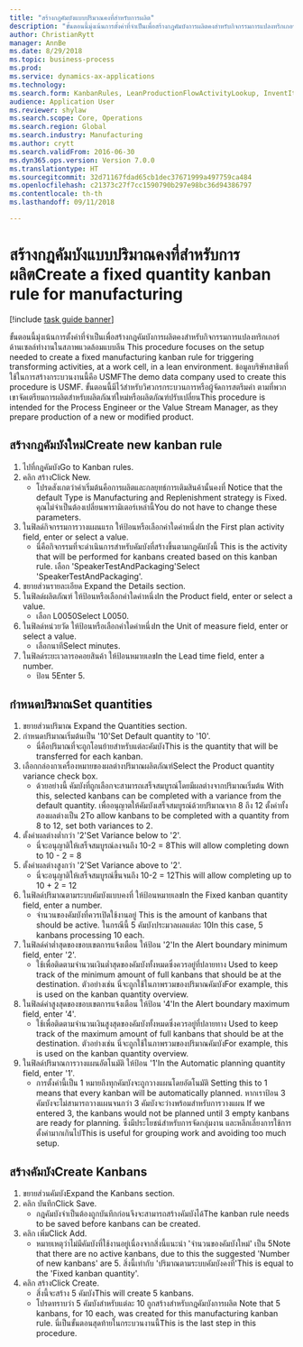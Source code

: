 ```yaml
--- 
title: "สร้างกฎคัมบังแบบปริมาณคงที่สำหรับการผลิต"
description: "ขั้นตอนนี้มุ่งเน้นการตั้งค่าที่จำเป็นเพื่อสร้างกฎคัมบังการผลิตคงสำหรับกิจกรรมการแปลงทริกเกอร์ ด้านเซลล์ทำงานในสภาพแวดล้อมแบบลีน "
author: ChristianRytt
manager: AnnBe
ms.date: 8/29/2018
ms.topic: business-process
ms.prod: 
ms.service: dynamics-ax-applications
ms.technology: 
ms.search.form: KanbanRules, LeanProductionFlowActivityLookup, InventItemIdLookupSimple, UnitOfMeasureLookup, KanbanCreate
audience: Application User
ms.reviewer: shylaw
ms.search.scope: Core, Operations
ms.search.region: Global
ms.search.industry: Manufacturing
ms.author: crytt
ms.search.validFrom: 2016-06-30
ms.dyn365.ops.version: Version 7.0.0
ms.translationtype: HT
ms.sourcegitcommit: 32d71167fdad65cb1dec37671999a497759ca484
ms.openlocfilehash: c21373c27f7cc1590790b297e98bc36d94386797
ms.contentlocale: th-th
ms.lasthandoff: 09/11/2018

---
```

# <a name="create-a-fixed-quantity-kanban-rule-for-manufacturing"></a><span data-ttu-id="6e936-103">สร้างกฎคัมบังแบบปริมาณคงที่สำหรับการผลิต</span><span class="sxs-lookup"><span data-stu-id="6e936-103">Create a fixed quantity kanban rule for manufacturing</span></span>

[!include [task guide banner](../../includes/task-guide-banner.md)]

<span data-ttu-id="6e936-104">ขั้นตอนนี้มุ่งเน้นการตั้งค่าที่จำเป็นเพื่อสร้างกฎคัมบังการผลิตคงสำหรับกิจกรรมการแปลงทริกเกอร์ ด้านเซลล์ทำงานในสภาพแวดล้อมแบบลีน </span><span class="sxs-lookup"><span data-stu-id="6e936-104">This procedure focuses on the setup needed to create a fixed manufacturing kanban rule for triggering transforming activities, at a work cell, in a lean environment.</span></span> <span data-ttu-id="6e936-105">ข้อมูลบริษัทสาธิตที่ใช้ในการสร้างกระบวนงานนี้คือ USMF</span><span class="sxs-lookup"><span data-stu-id="6e936-105">The demo data company used to create this procedure is USMF.</span></span> <span data-ttu-id="6e936-106">ขั้นตอนนี้มีไว้สำหรับวิศวกรกระบวนการหรือผู้จัดการสตรีมค่า ตามที่พวกเขาจัดเตรียมการผลิตสำหรับผลิตภัณฑ์ใหม่หรือผลิตภัณฑ์ปรับเปลี่ยน</span><span class="sxs-lookup"><span data-stu-id="6e936-106">This procedure is intended for the Process Engineer or the Value Stream Manager, as they prepare production of a new or modified product.</span></span>


## <a name="create-new-kanban-rule"></a><span data-ttu-id="6e936-107">สร้างกฎคัมบังใหม่</span><span class="sxs-lookup"><span data-stu-id="6e936-107">Create new kanban rule</span></span>
1. <span data-ttu-id="6e936-108">ไปที่กฎคัมบัง</span><span class="sxs-lookup"><span data-stu-id="6e936-108">Go to Kanban rules.</span></span>
2. <span data-ttu-id="6e936-109">คลิก สร้าง</span><span class="sxs-lookup"><span data-stu-id="6e936-109">Click New.</span></span>
    * <span data-ttu-id="6e936-110">โปรดสังเกตว่าค่าเริ่มต้นคือการผลิตและกลยุทธ์การเติมสินค้านั้นคงที่ </span><span class="sxs-lookup"><span data-stu-id="6e936-110">Notice that the default Type is Manufacturing and Replenishment strategy is Fixed.</span></span> <span data-ttu-id="6e936-111">คุณไม่จำเป็นต้องเปลี่ยนพารามิเตอร์เหล่านี้</span><span class="sxs-lookup"><span data-stu-id="6e936-111">You do not have to change these parameters.</span></span>  
3. <span data-ttu-id="6e936-112">ในฟิลด์กิจกรรมการวางแผนแรก ให้ป้อนหรือเลือกค่าใดค่าหนึ่ง</span><span class="sxs-lookup"><span data-stu-id="6e936-112">In the First plan activity field, enter or select a value.</span></span>
    * <span data-ttu-id="6e936-113">นี่คือกิจกรรมที่จะดำเนินการสำหรับคัมบังที่สร้างขึ้นตามกฎคัมบังนี้ </span><span class="sxs-lookup"><span data-stu-id="6e936-113">This is the activity that will be performed for kanbans created based on this kanban rule.</span></span>  <span data-ttu-id="6e936-114">เลือก 'SpeakerTestAndPackaging'</span><span class="sxs-lookup"><span data-stu-id="6e936-114">Select 'SpeakerTestAndPackaging'.</span></span>  
4. <span data-ttu-id="6e936-115">ขยายส่วนรายละเอียด </span><span class="sxs-lookup"><span data-stu-id="6e936-115">Expand the Details section.</span></span>
5. <span data-ttu-id="6e936-116">ในฟิลด์ผลิตภัณฑ์ ให้ป้อนหรือเลือกค่าใดค่าหนึ่ง</span><span class="sxs-lookup"><span data-stu-id="6e936-116">In the Product field, enter or select a value.</span></span>
    * <span data-ttu-id="6e936-117">เลือก L0050</span><span class="sxs-lookup"><span data-stu-id="6e936-117">Select L0050.</span></span>  
6. <span data-ttu-id="6e936-118">ในฟิลด์หน่วยวัด ให้ป้อนหรือเลือกค่าใดค่าหนึ่ง</span><span class="sxs-lookup"><span data-stu-id="6e936-118">In the Unit of measure field, enter or select a value.</span></span>
    * <span data-ttu-id="6e936-119">เลือกนาที</span><span class="sxs-lookup"><span data-stu-id="6e936-119">Select minutes.</span></span>  
7. <span data-ttu-id="6e936-120">ในฟิลด์ระยะเวลารอคอยสินค้า ให้ป้อนหมายเลข</span><span class="sxs-lookup"><span data-stu-id="6e936-120">In the Lead time field, enter a number.</span></span>
    * <span data-ttu-id="6e936-121">ป้อน 5</span><span class="sxs-lookup"><span data-stu-id="6e936-121">Enter 5.</span></span>  

## <a name="set-quantities"></a><span data-ttu-id="6e936-122">กำหนดปริมาณ</span><span class="sxs-lookup"><span data-stu-id="6e936-122">Set quantities</span></span>
1. <span data-ttu-id="6e936-123">ขยายส่วนปริมาณ </span><span class="sxs-lookup"><span data-stu-id="6e936-123">Expand the Quantities section.</span></span>
2. <span data-ttu-id="6e936-124">กำหนดปริมาณเริ่มต้นเป็น '10'</span><span class="sxs-lookup"><span data-stu-id="6e936-124">Set Default quantity to '10'.</span></span>
    * <span data-ttu-id="6e936-125">นี่คือปริมาณที่จะถูกโอนย้ายสำหรับแต่ละคัมบัง</span><span class="sxs-lookup"><span data-stu-id="6e936-125">This is the quantity that will be transferred for each kanban.</span></span>  
3. <span data-ttu-id="6e936-126">เลือกกล่องกาเครื่องหมายของผลต่างปริมาณผลิตภัณฑ์</span><span class="sxs-lookup"><span data-stu-id="6e936-126">Select the Product quantity variance check box.</span></span>
    * <span data-ttu-id="6e936-127">ด้วยอย่างนี้ คัมบังที่ถูกเลือกจะสามารถเสร็จสมบูรณ์โดยมีผลต่างจากปริมาณเริ่มต้น </span><span class="sxs-lookup"><span data-stu-id="6e936-127">With this, selected kanbans can be completed with a variance from the default quantity.</span></span>  <span data-ttu-id="6e936-128">เพื่ออนุญาตให้คัมบังเสร็จสมบูรณ์ด้วยปริมาณจาก 8 ถึง 12 ตั้งค่าทั้งสองผลต่างเป็น 2</span><span class="sxs-lookup"><span data-stu-id="6e936-128">To allow kanbans to be completed with a quantity from 8 to 12, set both variances to 2.</span></span>  
4. <span data-ttu-id="6e936-129">ตั้งค่าผลต่างต่ำกว่า '2'</span><span class="sxs-lookup"><span data-stu-id="6e936-129">Set Variance below to '2'.</span></span>
    * <span data-ttu-id="6e936-130">นี่จะอนุญาติให้เสร็จสมบูรณ์ลงจนถึง 10-2 = 8</span><span class="sxs-lookup"><span data-stu-id="6e936-130">This will allow completing down to 10 - 2 = 8</span></span>  
5. <span data-ttu-id="6e936-131">ตั้งค่าผลต่างสูงกว่า '2'</span><span class="sxs-lookup"><span data-stu-id="6e936-131">Set Variance above to '2'.</span></span>
    * <span data-ttu-id="6e936-132">นี่จะอนุญาติให้เสร็จสมบูรณ์ขึ้นจนถึง 10-2 = 12</span><span class="sxs-lookup"><span data-stu-id="6e936-132">This will allow completing up to 10 + 2 = 12</span></span>  
6. <span data-ttu-id="6e936-133">ในฟิลด์ปริมาณตามระบบคัมบังแบบคงที่ ให้ป้อนหมายเลข</span><span class="sxs-lookup"><span data-stu-id="6e936-133">In the Fixed kanban quantity field, enter a number.</span></span>
    * <span data-ttu-id="6e936-134">จำนวนของคัมบังที่ควรเปิดใช้งานอยู่ </span><span class="sxs-lookup"><span data-stu-id="6e936-134">This is the amount of kanbans that should be active.</span></span> <span data-ttu-id="6e936-135">ในกรณีนี้ 5 คัมบังประมวลผลแต่ละ 10</span><span class="sxs-lookup"><span data-stu-id="6e936-135">In this case, 5 kanbans processing 10 each.</span></span>  
7. <span data-ttu-id="6e936-136">ในฟิลด์ค่าต่ำสุดของขอบเขตการแจ้งเตือน ให้ป้อน '2'</span><span class="sxs-lookup"><span data-stu-id="6e936-136">In the Alert boundary minimum field, enter '2'.</span></span>
    * <span data-ttu-id="6e936-137">ใช้เพื่อติดตามจำนวนเงินต่ำสุดของคัมบังทั้งหมดซึ่งควรอยู่ที่ปลายทาง </span><span class="sxs-lookup"><span data-stu-id="6e936-137">Used to keep track of the minimum amount of full kanbans that should be at the destination.</span></span> <span data-ttu-id="6e936-138">ตัวอย่างเช่น นี่จะถูกใช้ในภาพรวมของปริมาณคัมบัง</span><span class="sxs-lookup"><span data-stu-id="6e936-138">For example, this is used on the kanban quantity overview.</span></span>  
8. <span data-ttu-id="6e936-139">ในฟิลด์ค่าสูงสุดของขอบเขตการแจ้งเตือน ให้ป้อน '4'</span><span class="sxs-lookup"><span data-stu-id="6e936-139">In the Alert boundary maximum field, enter '4'.</span></span>
    * <span data-ttu-id="6e936-140">ใช้เพื่อติดตามจำนวนเงินสูงสุดของคัมบังทั้งหมดซึ่งควรอยู่ที่ปลายทาง </span><span class="sxs-lookup"><span data-stu-id="6e936-140">Used to keep track of the maximum amount of full kanbans that should be at the destination.</span></span> <span data-ttu-id="6e936-141">ตัวอย่างเช่น นี่จะถูกใช้ในภาพรวมของปริมาณคัมบัง</span><span class="sxs-lookup"><span data-stu-id="6e936-141">For example, this is used on the kanban quantity overview.</span></span>  
9. <span data-ttu-id="6e936-142">ในฟิลด์ปริมาณการวางแผนอัตโนมัติ ให้ป้อน '1'</span><span class="sxs-lookup"><span data-stu-id="6e936-142">In the Automatic planning quantity field, enter '1'.</span></span>
    * <span data-ttu-id="6e936-143">การตั้งค่านี้เป็น 1 หมายถึงทุกคัมบังจะถูกวางแผนโดยอัตโนมัติ </span><span class="sxs-lookup"><span data-stu-id="6e936-143">Setting this to 1 means that every kanban will be automatically planned.</span></span>   <span data-ttu-id="6e936-144">หากเราป้อน 3 คัมบังจะไม่สามารถวางแผนจนกว่า 3 คัมบังจะว่างพร้อมสำหรับการวางแผน </span><span class="sxs-lookup"><span data-stu-id="6e936-144">If we entered 3, the kanbans would not be planned until 3 empty kanbans are ready for planning.</span></span> <span data-ttu-id="6e936-145">ซึ่งมีประโยชน์สำหรับการจัดกลุ่มงาน และหลีกเลี่ยงการใช้การตั้งค่ามากเกินไป</span><span class="sxs-lookup"><span data-stu-id="6e936-145">This is useful for grouping work and avoiding too much setup.</span></span>  

## <a name="create-kanbans"></a><span data-ttu-id="6e936-146">สร้างคัมบัง</span><span class="sxs-lookup"><span data-stu-id="6e936-146">Create Kanbans</span></span>
1. <span data-ttu-id="6e936-147">ขยายส่วนคัมบัง</span><span class="sxs-lookup"><span data-stu-id="6e936-147">Expand the Kanbans section.</span></span>
2. <span data-ttu-id="6e936-148">คลิก บันทึก</span><span class="sxs-lookup"><span data-stu-id="6e936-148">Click Save.</span></span>
    * <span data-ttu-id="6e936-149">กฎคัมบังจำเป็นต้องถูกบันทึกก่อนจึงจะสามารถสร้างคัมบังได้</span><span class="sxs-lookup"><span data-stu-id="6e936-149">The kanban rule needs to be saved before kanbans can be created.</span></span>  
3. <span data-ttu-id="6e936-150">คลิก เพิ่ม</span><span class="sxs-lookup"><span data-stu-id="6e936-150">Click Add.</span></span>
    * <span data-ttu-id="6e936-151">หมายเหตุว่าไม่มีคัมบังที่ใช้งานอยู่เนื่องจากสิ่งนี้แนะนำ 'จำนวนของคัมบังใหม่' เป็น 5</span><span class="sxs-lookup"><span data-stu-id="6e936-151">Note that there are no active kanbans, due to this the suggested 'Number of new kanbans' are 5.</span></span> <span data-ttu-id="6e936-152">สิ่งนี้เท่ากับ 'ปริมาณตามระบบคัมบังคงที่'</span><span class="sxs-lookup"><span data-stu-id="6e936-152">This is equal to the 'Fixed kanban quantity'.</span></span>  
4. <span data-ttu-id="6e936-153">คลิก สร้าง</span><span class="sxs-lookup"><span data-stu-id="6e936-153">Click Create.</span></span>
    * <span data-ttu-id="6e936-154">สิ่งนี้จะสร้าง 5 คัมบัง</span><span class="sxs-lookup"><span data-stu-id="6e936-154">This will create 5 kanbans.</span></span>  
    * <span data-ttu-id="6e936-155">โปรดทราบว่า 5 คัมบังสำหรับแต่ละ 10 ถูกสร้างสำหรับกฎคัมบังการผลิต </span><span class="sxs-lookup"><span data-stu-id="6e936-155">Note that 5 kanbans, for 10 each, was created for this manufacturing kanban rule.</span></span> <span data-ttu-id="6e936-156">นี่เป็นขั้นตอนสุดท้ายในกระบวนงานนี้</span><span class="sxs-lookup"><span data-stu-id="6e936-156">This is the last step in this procedure.</span></span>  


